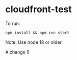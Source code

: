 # cloudfront-test

To run:

```shell
npm install && npm run start
```

Note: Use node 18 or older

A change 9